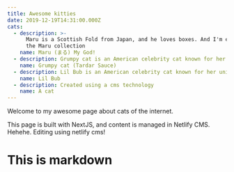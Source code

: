 ```yaml
---
title: Awesome kitties
date: 2019-12-19T14:31:00.000Z
cats:
  - description: >-
      Maru is a Scottish Fold from Japan, and he loves boxes. And I'm editing
      the Maru collection
    name: Maru (まる) My God!
  - description: Grumpy cat is an American celebrity cat known for her grumpy appearance.
    name: Grumpy cat (Tardar Sauce)
  - description: Lil Bub is an American celebrity cat known for her unique appearance.
    name: Lil Bub
  - description: Created using a cms technology
    name: A cat
---
```

Welcome to my awesome page about cats of the internet.

This page is built with NextJS, and content is managed in Netlify CMS. Hehehe. Editing using netlify cms!

# This is markdown
